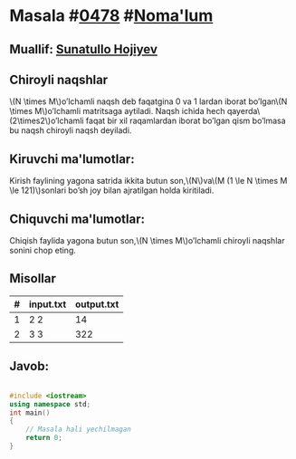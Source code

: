 
<h1>Masala #<a href="https://robocontest.uz/tasks/0478">0478</a> #<a href="https://robocontest.uz/tasks?category=1">Noma'lum</a></h1>
<h2> Muallif: <a href="https://robocontest.uz/profile/sunnat">Sunatullo Hojiyev</a></h2>
<h2>Chiroyli naqshlar</h2>
<p>\(N \times M\)o’lchamli naqsh deb faqatgina 0 va 1 lardan iborat bo’lgan\(N \times M\)o’lchamli matritsaga aytiladi.
Naqsh ichida hech qayerda\(2\times2\)o’lchamli faqat bir xil raqamlardan iborat bo’lgan qism bo’lmasa bu naqsh chiroyli naqsh deyiladi.</p>
<h2>Kiruvchi ma'lumotlar:</h2>
<p>Kirish faylining yagona satrida ikkita butun son,\(N\)va\(M (1 \le N \times M \le 121)\)sonlari bo’sh joy bilan ajratilgan holda kiritiladi.</p>
<h2>Chiquvchi ma'lumotlar:</h2>
<p>Chiqish faylida yagona butun son,\(N \times M\)o’lchamli chiroyli naqshlar sonini chop eting.</p>
<h2>Misollar</h2>
<table>
    <thead>
        <tr>
            <th>#</th>
            <th>input.txt</th>
            <th>output.txt</th>
        </tr>
    </thead>
    <tbody>
            <tr>
                <td>1</td>
                <td>2 2</td>
                <td>14</td>
            </tr>
            <tr>
                <td>2</td>
                <td>3 3</td>
                <td>322</td>
            </tr>
    </tbody>
    </table>
    
<h2>Javob:</h2>

######
```cpp
#include <iostream>
using namespace std;
int main()
{
    // Masala hali yechilmagan
    return 0;
}
```
